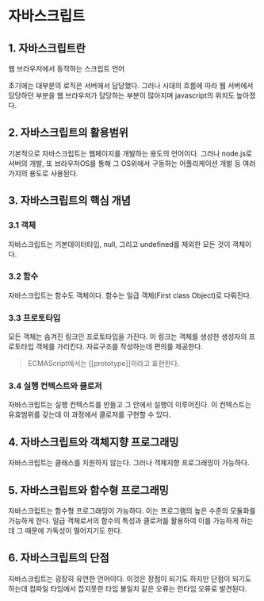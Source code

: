 # 자바스크립트
## 1. 자바스크립트란
웹 브라우저에서 동작하는 스크립트 언어

초기에는 대부분의 로직은 서버에서 담당했다. 그러나 시대의 흐름에 따라 웹 서버에서 담당하던 부분을 웹 브라우저가 담당하는 부분이 많아지며 javascript의 위치도 높아졌다.

## 2. 자바스크립트의 활용범위
기본적으로 자바스크립트는 웹페이지를 개발하는 용도의 언어이다. 그러나 node.js로 서버의 개발, 또 브라우저OS를 통해 그 OS위에서 구동하는 어플리케이션 개발 등 여러가지의 용도로 사용된다.

## 3. 자바스크립트의 핵심 개념
### 3.1 객체
자바스크립트는 기본데이터타입, null, 그리고 undefined를 제외한 모든 것이 객체이다.
### 3.2 함수
자바스크립트는 함수도 객체이다. 함수는 일급 객체(First class Object)로 다뤄진다.
### 3.3 프로토타입
모든 객체는 숨겨진 링크인 프로토타입을 가진다. 이 링크는 객체를 생성한 생성자의 프로토타입 객체를 가리킨다. 자료구조를 작성하는데 편의를 제공한다.
> ECMAScript에서는 [[prototype]]이라고 표현한다.
### 3.4 실행 컨텍스트와 클로저
자바스크립트는 실행 컨텍스트를 만들고 그 안에서 실행이 이루어진다. 이 컨텍스트는 유효범위를 갖는데 이 과정에서 클로저를 구현할 수 있다.

## 4. 자바스크립트와 객체지향 프로그래밍
자바스크립트는 클래스를 지원하지 않는다. 그러나 객체지향 프로그래밍이 가능하다.

## 5. 자바스크립트와 함수형 프로그래밍
자바스크립트는 함수형 프로그래밍이 가능하다. 이는 프로그램의 높은 수준의 모듈화를 가능하게 한다. 일급 객체로서의 함수의 특성과 클로저를 활용하여 이를 가능하게 하는데 그 때문에 가독성이 떨어지기도 한다.

## 6. 자바스크립트의 단점
자바스크립트는 굉장히 유연한 언어이다. 이것은 장점이 되기도 하지만 단점이 되기도 하는데 컴파일 타임에서 잡지못한 타입 불일치 같은 오류는 런타임 오류로 발견된다.
